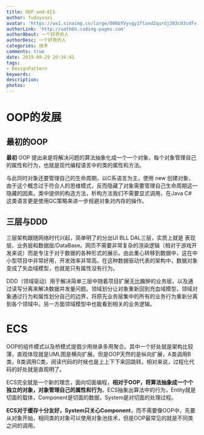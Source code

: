 ```yaml
---
title: OOP-and-ECS
author: fudoyusei
avatar: 'https://wx1.sinaimg.cn/large/006bYVyvgy1ftand2qurdj303c03cdfv.jpg'
authorLink: 'http://uath6h.coding-pages.com'
authorAbout: 一个好奇的人
authorDesc: 一个好奇的人
categories: 技术
comments: true
date: 2019-09-29 20:34:41
tags:
- DesignPattern
keywords:
description:
photos:
---
```


# OOP的发展
## 最初的OOP
**最初** OOP 提出来是将解决问题的算法抽象化成一个一个对象，每个对象管理自己的属性和行为，也就是现代编程语言中的类的属性和方法。

与此同时对象还要管理自己的生命周期，以C系语言为主，使用 new 创建对象，由于这个概念过于符合人的思维模式，反而隐藏了对象需要管理自己生命周期这一隐藏的因素。类中提供的构造方法，析构方法我们不需要显式调用，在Java C# 这类语言更是使用GC策略来进一步规避对象对内存的操作。

## 三层与DDD
三层架构跟随网络时代兴起，简单明了的分出UI BLL DAL三层，实质上就是 表现层、业务层和数据层/DataBase。网页不需要非常复杂的渲染逻辑（相对于游戏开发来说）而是专注于对于数据的各种形式的展示。由此重心转移到数据中，这在中小型项目中非常好用，开发效率非常高。在这种数据驱动代表的架构中，数据对象变成了失血域模型，也就是只有属性没有行为。

DDD（领域驱动）用于解决简单三层中随着项目扩展无比臃肿的业务层，以及通过读写分离来解决数据并发量问题。领域划分让对象重新回到充血域模型，领域对象通过行为和属性划分自己的边界，将原先业务层集中的所有的业务行为重新分离到各个领域中。另一方面领域模型中也能看到相关的业务逻辑。

# ECS
OOP的组件模式以及桥模式提倡少用继承多用聚合。其中一个好处就是架构比较薄，直观体现就是UML图是横向扩展。但是OOP天然的是纵向扩展，A类调用B类，B类调用C类，阅读代码的时候也是上上下下来回跳转。相对来说，过程化代码的好处就是直观明了。

ECS完全就是一个新的理念，面向切面编程，**相对于OOP，将算法抽象成一个个独立的对象，对象管理自己的属性和行为**。ECS抽象出算法中的行为，Entity就是切面的载体，Component是切面的数据，System是对切面的处理过程。

**ECS对于缓存十分友好，System只关心Component**，而不需要像OOP中，先要从对象开始，相同类的对象可以使用对象池技术，但是OOP最常见的就是不同类之间的调用。

